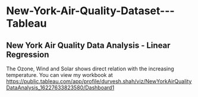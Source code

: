 # New-York-Air-Quality-Dataset---Tableau

## New York Air Quality Data Analysis - Linear Regression 

The Ozone, Wind and Solar shows direct relation with the increasing temperature. 
You can view my workbook at https://public.tableau.com/app/profile/durvesh.shah/viz/NewYorkAirQualityDataAnalysis_16227633823580/Dashboard1
